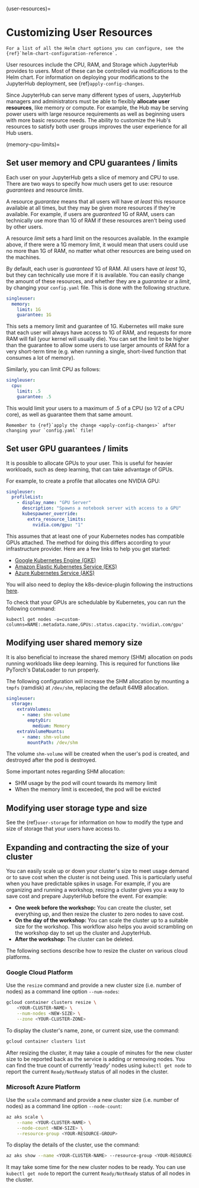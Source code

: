 (user-resources)=

# Customizing User Resources

```{note}
For a list of all the Helm chart options you can configure, see the
{ref}`helm-chart-configuration-reference`.
```

User resources include the CPU, RAM, and Storage which JupyterHub provides to
users. Most of these can be controlled via modifications to the Helm chart.
For information on deploying your modifications to the JupyterHub deployment,
see {ref}`apply-config-changes`.

Since JupyterHub can serve many different types of users, JupyterHub managers
and administrators must be able to flexibly **allocate user resources**, like
memory or compute. For example, the Hub may be serving power users with large
resource requirements as well as beginning users with more basic resource
needs. The ability to customize the Hub's resources to satisfy both user
groups improves the user experience for all Hub users.

(memory-cpu-limits)=

## Set user memory and CPU guarantees / limits

Each user on your JupyterHub gets a slice of memory and CPU to use. There are
two ways to specify how much users get to use: resource _guarantees_ and
resource _limits_.

A resource _guarantee_ means that all users will have _at least_ this resource
available at all times, but they may be given more resources if they're
available. For example, if users are _guaranteed_ 1G of RAM, users can
technically use more than 1G of RAM if these resources aren't being used by
other users.

A resource _limit_ sets a hard limit on the resources available. In the example
above, if there were a 1G memory limit, it would mean that users could use
no more than 1G of RAM, no matter what other resources are being used on the
machines.

By default, each user is _guaranteed_ 1G of RAM. All users have _at least_ 1G,
but they can technically use more if it is available. You can easily change the
amount of these resources, and whether they are a _guarantee_ or a _limit_, by
changing your `config.yaml` file. This is done with the following structure.

```yaml
singleuser:
  memory:
    limit: 1G
    guarantee: 1G
```

This sets a memory limit and guarantee of 1G. Kubernetes will make sure that
each user will always have access to 1G of RAM, and requests for more RAM will
fail (your kernel will usually die). You can set the limit to be higher than
the guarantee to allow some users to use larger amounts of RAM for
a very short-term time (e.g. when running a single, short-lived function that
consumes a lot of memory).

Similarly, you can limit CPU as follows:

```yaml
singleuser:
  cpu:
    limit: .5
    guarantee: .5
```

This would limit your users to a maximum of .5 of a CPU (so 1/2 of a CPU core), as well as guarantee them that same amount.

```{note}
Remember to {ref}`apply the change <apply-config-changes>` after changing your `config.yaml` file!
```

## Set user GPU guarantees / limits

It is possible to allocate GPUs to your user. This is useful for heavier
workloads, such as deep learning, that can take advantage of GPUs.

For example, to create a profile that allocates one NVIDIA GPU:

```yaml
singleuser:
  profileList:
    - display_name: "GPU Server"
      description: "Spawns a notebook server with access to a GPU"
      kubespawner_override:
        extra_resource_limits:
          nvidia.com/gpu: "1"
```

This assumes that at least one of your Kubernetes nodes has compatible GPUs
attached. The method for doing this differs according to your infrastructure
provider. Here are a few links to help you get started:

- [Google Kubernetes Engine (GKE)](https://cloud.google.com/kubernetes-engine/docs/how-to/gpus)
- [Amazon Elastic Kubernetes Service (EKS)](https://aws.amazon.com/blogs/compute/running-gpu-accelerated-kubernetes-workloads-on-p3-and-p2-ec2-instances-with-amazon-eks/)
- [Azure Kubernetes Service (AKS)](https://cloud.google.com/kubernetes-engine/docs/how-to/gpus)

You will also need to deploy the k8s-device-plugin following the instructions [here](https://github.com/NVIDIA/k8s-device-plugin#quick-start).

To check that your GPUs are schedulable by Kubernetes, you can run the following command:

```
kubectl get nodes -o=custom-columns=NAME:.metadata.name,GPUs:.status.capacity.'nvidia\.com/gpu'
```

## Modifying user shared memory size

It is also beneficial to increase the shared memory (SHM) allocation on pods
running workloads like deep learning. This is required for functions like
PyTorch's DataLoader to run properly.

The following configuration will increase the SHM allocation by mounting a
`tmpfs` (ramdisk) at `/dev/shm`, replacing the default 64MB allocation.

```yaml
singleuser:
  storage:
    extraVolumes:
      - name: shm-volume
        emptyDir:
          medium: Memory
    extraVolumeMounts:
      - name: shm-volume
        mountPath: /dev/shm
```

The volume `shm-volume` will be created when the user's pod is created,
and destroyed after the pod is destroyed.

Some important notes regarding SHM allocation:

- SHM usage by the pod will count towards its memory limit
- When the memory limit is exceeded, the pod will be evicted

## Modifying user storage type and size

See the {ref}`user-storage` for information on how to modify the type and
size of storage that your users have access to.

## Expanding and contracting the size of your cluster

You can easily scale up or down your cluster's size to meet usage demand or to
save cost when the cluster is not being used. This is particularly useful
when you have predictable spikes in usage. For example, if you are
organizing and running a workshop, resizing a cluster gives you a way
to save cost and prepare JupyterHub before the event. For example:

- **One week before the workshop:** You can create the cluster, set
  everything up, and then resize the cluster to zero nodes to save cost.
- **On the day of the workshop:** You can scale the cluster up to a suitable
  size for the workshop. This workflow also helps you avoid scrambling on
  the workshop day to set up the cluster and JupyterHub.
- **After the workshop:** The cluster can be deleted.

The following sections describe
how to resize the cluster on various cloud platforms.

### Google Cloud Platform

Use the `resize` command and
provide a new cluster size (i.e. number of nodes) as a command line option
`--num-nodes`:

```bash
gcloud container clusters resize \
    <YOUR-CLUSTER-NAME> \
    --num-nodes <NEW-SIZE> \
    --zone <YOUR-CLUSTER-ZONE>
```

To display the cluster's name, zone, or current size, use the command:

```bash
gcloud container clusters list
```

After resizing the cluster, it may take a couple of minutes for the new cluster
size to be reported back as the service is adding or removing nodes. You can
find the true count of currently 'ready' nodes using `kubectl get node` to
report the current `Ready/NotReady` status of all nodes in the cluster.

### Microsoft Azure Platform

Use the `scale` command and
provide a new cluster size (i.e. number of nodes) as a command line option
`--node-count`:

```bash
az aks scale \
    --name <YOUR-CLUSTER-NAME> \
    --node-count <NEW-SIZE> \
    --resource-group <YOUR-RESOURCE-GROUP>
```

To display the details of the cluster, use the command:

```bash
az aks show --name <YOUR-CLUSTER-NAME> --resource-group <YOUR-RESOURCE-GROUP>
```

It may take some time for the new cluster nodes to be ready.
You can use `kubectl get node` to report the current `Ready/NotReady` status of all nodes in the cluster.
